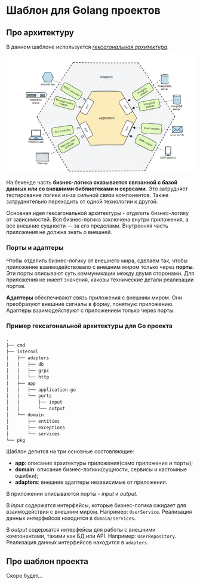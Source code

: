 <!--markdownlint-disable MD013-->
# Шаблон для Golang проектов

## Про архитектуру

В данном шаблоне используется [*гексагональная архитектура*](https://habr.com/ru/companies/timeweb/articles/771338/).

![architecture](./assets/architecture.png)

На бекенде часть **бизнес-логика оказывается связанной с
базой данных или со внешними библиотеками и сервсами**.
Это затрудняет тестирование логики из-за сильной связи компонентов.
Также затруднительно переходить от одной технологии к другой.

Основная идея гексагональной архитектуры - отделить бизнес-логику от зависимостей.
Вся бизнес-логика заключена внутри приложения, а все внешние сущности — за его пределами.
Внутренняя часть приложения не должна знать о внешней.

### Порты и адаптеры

Чтобы отделить бизнес-логику от внешнего мира, сделаем так, чтобы приложение взаимодействовало с внешним миром только через **порты**.
Эти порты описывают суть коммуникации между двумя сторонами.
Для приложения не имеет значения, каковы технические детали реализации портов.

**Адаптеры** обеспечивают связь приложения с внешним миром.
Они преобразуют внешние сигналы в форму, понятную приложению.
Адаптеры взаимодействуют с приложением только через порты.

### Пример гексагональной архитектуры для Go проекта

```md
.
├── cmd
├── internal
│   ├── adapters
│   │   ├── db
│   │   ├── grpc
│   │   └── http
│   ├── app
│   │   ├── application.go
│   │   └── ports
│   │       ├── input
│   │       └── output
│   └── domain
│       ├── entities
│       ├── exceptions
│       └── services
└── pkg
```

Шаблон делится на три основные состовляющие:

- **app**: описание архитектуры приложения(само приложение  и порты);
- **domain**: описание бизнес-логики(сущности, сервисы и кастомные ошибки);
- **adapters**: внешние адаптеры независимые от приложения.

В приложении описываются порты - *input* и *output*.

В *input* содержатся интерфейсы, которые бизнес-логика ожидает для взаимодействия с внешним миром.
Например: `UserService`.
Реализация данных интерфейсов находится в `domain/services`.

В *output* содержатся интерфейсы для работы с внешними компонентами, такими как БД или API.
Например: `UserRepository`.
Реализация данных интерфейсов находится в `adapters`.

## Про шаблон проекта

Скоро будет...
